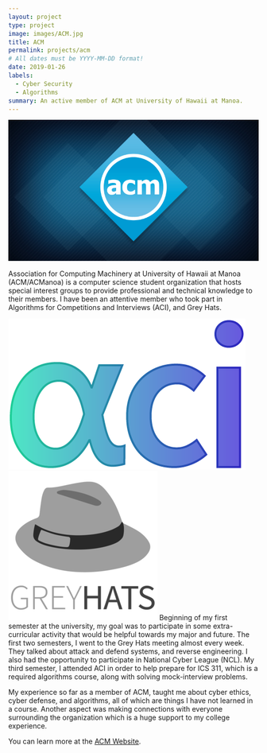 ```yaml
---
layout: project
type: project
image: images/ACM.jpg
title: ACM
permalink: projects/acm
# All dates must be YYYY-MM-DD format!
date: 2019-01-26
labels:
  - Cyber Security
  - Algorithms
summary: An active member of ACM at University of Hawaii at Manoa.
---
```


<img class="ui small right floated rounded image" src="/images/ACM.jpg">

Association for Computing Machinery at University of Hawaii at Manoa (ACM/ACManoa) is a computer science student organization that hosts special interest groups to provide professional and technical knowledge to their members. I have been an attentive member who took part in Algorithms for Competitions and Interviews (ACI), and Grey Hats.

<img class="ui small right floated rounded image" src="/images/ACI.png">
<img class="ui small left floated rounded image" src="/images/GreyHats.png">
Beginning of my first semester at the university, my goal was to participate in some extra-curricular activity that would be helpful towards my major and future. The first two semesters, I went to the Grey Hats meeting almost every week. They talked about attack and defend systems, and reverse engineering. I also had the opportunity to participate in National Cyber League (NCL). My third semester, I attended ACI in order to help prepare for ICS 311, which is a required algorithms course, along with solving mock-interview problems. 

My experience so far as a member of ACM, taught me about cyber ethics, cyber defense, and algorithms, all of which are things I have not learned in a course. Another aspect was making connections with everyone surrounding the organization which is a huge support to my college experience. 





You can learn more at the [ACM Website](https://acmanoa.github.io/).

